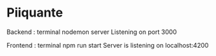 # Piiquante
Backend :
terminal
nodemon server
Listening on port 3000

Frontend :
terminal
npm run start
Server is listening on localhost:4200
